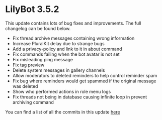 # LilyBot 3.5.2

This update contains lots of bug fixes and improvements.
The full changelog can be found below.

* Fix thread archive messages containing wrong information
* Increase PluralKit delay due to strange bugs
* Add a privacy-policy and link to it in about command
* Fix commands failing when the bot avatar is not set 
* Fix misleading ping message
* Fix tag preview
* Delete system messages in gallery channels
* Allow moderators to deleted reminders to help control reminder spam
* Fix bug where reminders would get spammed if the original message was deleted
* Show who performed actions in role menu logs
* Fix threads not being in database causing infinite loop in prevent archiving command
  
You can find a list of all the commits in this update [here](https://github.com/IrisShaders/LilyBot/compare/v3.5.1...v3.5.2)
